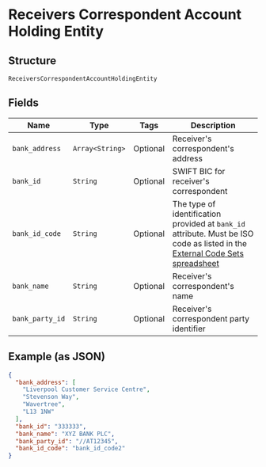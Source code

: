 
# Receivers Correspondent Account Holding Entity

## Structure

`ReceiversCorrespondentAccountHoldingEntity`

## Fields

| Name | Type | Tags | Description |
|  --- | --- | --- | --- |
| `bank_address` | `Array<String>` | Optional | Receiver's correspondent's address |
| `bank_id` | `String` | Optional | SWIFT BIC for receiver's correspondent |
| `bank_id_code` | `String` | Optional | The type of identification provided at `bank_id` attribute. Must be ISO code as listed in the [External Code Sets spreadsheet](https://www.iso20022.org/external_code_list.page) |
| `bank_name` | `String` | Optional | Receiver's correspondent's name |
| `bank_party_id` | `String` | Optional | Receiver's correspondent party identifier |

## Example (as JSON)

```json
{
  "bank_address": [
    "Liverpool Customer Service Centre",
    "Stevenson Way",
    "Wavertree",
    "L13 1NW"
  ],
  "bank_id": "333333",
  "bank_name": "XYZ BANK PLC",
  "bank_party_id": "//AT12345",
  "bank_id_code": "bank_id_code2"
}
```

